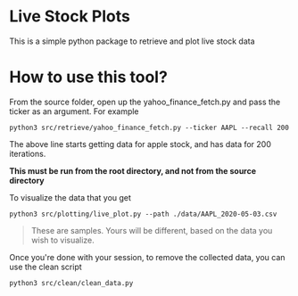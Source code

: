 # Live Stock Plots

This is a simple python package to retrieve and plot live stock data



# How to use this tool?

From the source folder, open up the yahoo_finance_fetch.py and pass the ticker as an argument. For example

`python3 src/retrieve/yahoo_finance_fetch.py --ticker AAPL --recall 200`

The above line starts getting data for apple stock, and has data for 200 iterations. 

**This must be run from the root directory, and not from the source directory**

To visualize the data that you get

`python3 src/plotting/live_plot.py --path ./data/AAPL_2020-05-03.csv`


> These are samples. Yours will be different, based on the data you wish to visualize.


Once you're done with your session, to remove the collected data, you can use the clean script

`python3 src/clean/clean_data.py`
